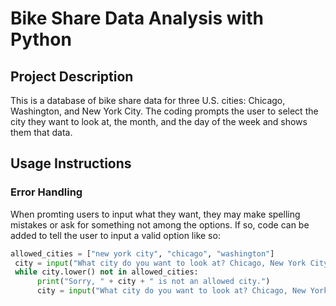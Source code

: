 # Bike Share Data Analysis with Python

## Project Description
This is a database of bike share data for three U.S. cities: Chicago, Washington, and New York City. The coding prompts the user to select the city they want to look at, the month, and the day of the week and shows them that data.

## Usage Instructions
### Error Handling
When promting users to input what they want, they may make spelling mistakes or ask for something not among the options. If so, code can be added to tell the user to input a valid option like so:

```python
allowed_cities = ["new york city", "chicago", "washington"]
 city = input("What city do you want to look at? Chicago, New York City, or Washington: ")
 while city.lower() not in allowed_cities:
      print("Sorry, " + city + " is not an allowed city.")
      city = input("What city do you want to look at? Chicago, New York City, or Washington: ")
```
